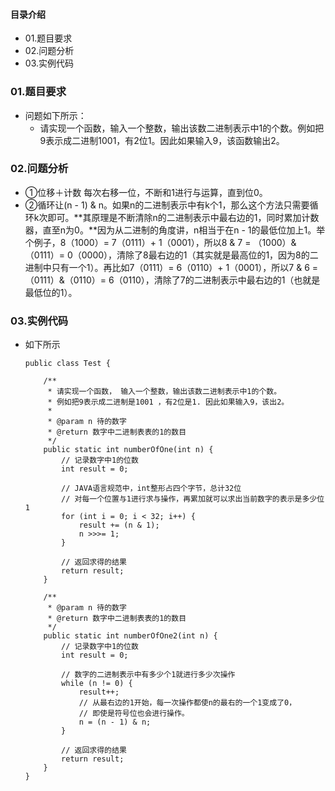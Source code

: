 #### 目录介绍
- 01.题目要求
- 02.问题分析
- 03.实例代码










### 01.题目要求
- 问题如下所示：
    - 请实现一个函数，输入一个整数，输出该数二进制表示中1的个数。例如把9表示成二进制1001，有2位1。因此如果输入9，该函数输出2。





### 02.问题分析
- ①位移＋计数 每次右移一位，不断和1进行与运算，直到位0。
- ②循环让\(n - 1\) & n。如果n的二进制表示中有k个1，那么这个方法只需要循环k次即可。**其原理是不断清除n的二进制表示中最右边的1，同时累加计数器，直至n为0。**因为从二进制的角度讲，n相当于在n - 1的最低位加上1。举个例子，8（1000）= 7（0111）+ 1（0001），所以8 & 7 = （1000）&（0111）= 0（0000），清除了8最右边的1（其实就是最高位的1，因为8的二进制中只有一个1）。再比如7（0111）= 6（0110）+ 1（0001），所以7 & 6 = （0111）&（0110）= 6（0110），清除了7的二进制表示中最右边的1（也就是最低位的1）。



### 03.实例代码
- 如下所示
    ```
    public class Test {  
      
        /** 
         * 请实现一个函数， 输入一个整数，输出该数二进制表示中1的个数。 
         * 例如把9表示成二进制是1001 ，有2位是1. 因此如果输入9，该出2。 
         * 
         * @param n 待的数字 
         * @return 数字中二进制表表的1的数目 
         */  
        public static int numberOfOne(int n) {  
            // 记录数字中1的位数  
            int result = 0;  
      
            // JAVA语言规范中，int整形占四个字节，总计32位  
            // 对每一个位置与1进行求与操作，再累加就可以求出当前数字的表示是多少位1  
            for (int i = 0; i < 32; i++) {  
                result += (n & 1);  
                n >>>= 1;  
            }  
      
            // 返回求得的结果  
            return result;  
        }  
      
        /**
         * @param n 待的数字 
         * @return 数字中二进制表表的1的数目 
         */  
        public static int numberOfOne2(int n) {  
            // 记录数字中1的位数  
            int result = 0;  
      
            // 数字的二进制表示中有多少个1就进行多少次操作  
            while (n != 0) {  
                result++;  
                // 从最右边的1开始，每一次操作都使n的最右的一个1变成了0，  
                // 即使是符号位也会进行操作。  
                n = (n - 1) & n;  
            }  
      
            // 返回求得的结果  
            return result;  
        }    
    }  
    ```
















